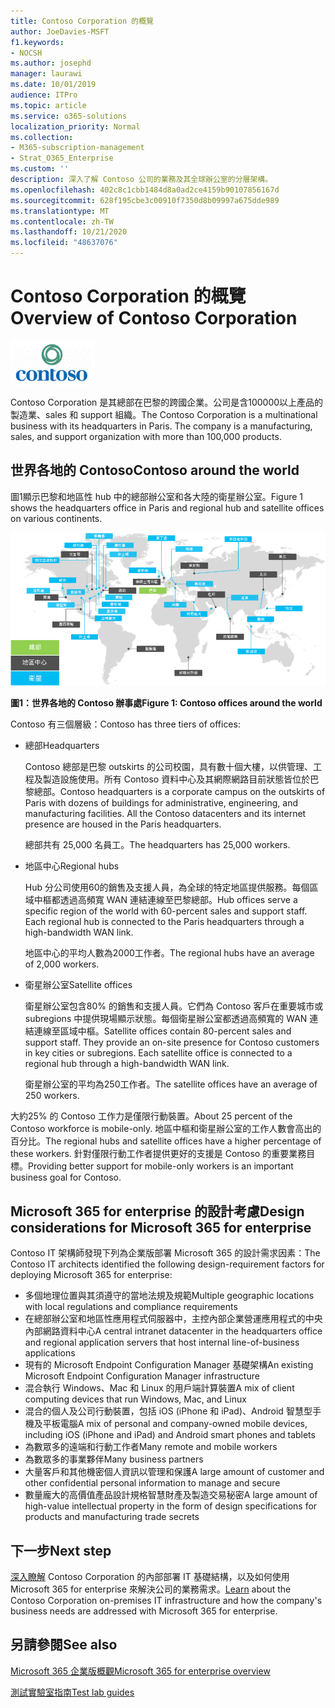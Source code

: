 ```yaml
---
title: Contoso Corporation 的概覽
author: JoeDavies-MSFT
f1.keywords:
- NOCSH
ms.author: josephd
manager: laurawi
ms.date: 10/01/2019
audience: ITPro
ms.topic: article
ms.service: o365-solutions
localization_priority: Normal
ms.collection:
- M365-subscription-management
- Strat_O365_Enterprise
ms.custom: ''
description: 深入了解 Contoso 公司的業務及其全球辦公室的分層架構。
ms.openlocfilehash: 402c8c1cbb1484d8a0ad2ce4159b90107856167d
ms.sourcegitcommit: 628f195cbe3c00910f7350d8b09997a675dde989
ms.translationtype: MT
ms.contentlocale: zh-TW
ms.lasthandoff: 10/21/2020
ms.locfileid: "48637076"
---
```

# <a name="overview-of-contoso-corporation"></a><span data-ttu-id="3c691-103">Contoso Corporation 的概覽</span><span class="sxs-lookup"><span data-stu-id="3c691-103">Overview of Contoso Corporation</span></span>

![Contoso 公司](../media/contoso-overview/contoso-icon.png)

<span data-ttu-id="3c691-p101">Contoso Corporation 是其總部在巴黎的跨國企業。公司是含100000以上產品的製造業、sales 和 support 組織。</span><span class="sxs-lookup"><span data-stu-id="3c691-p101">The Contoso Corporation is a multinational business with its headquarters in Paris. The company is a manufacturing, sales, and support organization with more than 100,000 products.</span></span>

## <a name="contoso-around-the-world"></a><span data-ttu-id="3c691-107">世界各地的 Contoso</span><span class="sxs-lookup"><span data-stu-id="3c691-107">Contoso around the world</span></span>

<span data-ttu-id="3c691-108">圖1顯示巴黎和地區性 hub 中的總部辦公室和各大陸的衛星辦公室。</span><span class="sxs-lookup"><span data-stu-id="3c691-108">Figure 1 shows the headquarters office in Paris and regional hub and satellite offices on various continents.</span></span>

![世界各地的 Contoso 辦事處](../media/contoso-overview/contoso-overview-fig1.png)

<span data-ttu-id="3c691-110">**圖1：世界各地的 Contoso 辦事處**</span><span class="sxs-lookup"><span data-stu-id="3c691-110">**Figure 1: Contoso offices around the world**</span></span>
 
<span data-ttu-id="3c691-111">Contoso 有三個層級：</span><span class="sxs-lookup"><span data-stu-id="3c691-111">Contoso has three tiers of offices:</span></span>

- <span data-ttu-id="3c691-112">總部</span><span class="sxs-lookup"><span data-stu-id="3c691-112">Headquarters</span></span>

  <span data-ttu-id="3c691-p102">Contoso 總部是巴黎 outskirts 的公司校園，具有數十個大樓，以供管理、工程及製造設施使用。所有 Contoso 資料中心及其網際網路目前狀態皆位於巴黎總部。</span><span class="sxs-lookup"><span data-stu-id="3c691-p102">Contoso headquarters is a corporate campus on the outskirts of Paris with dozens of buildings for administrative, engineering, and manufacturing facilities. All the Contoso datacenters and its internet presence are housed in the Paris headquarters.</span></span>

  <span data-ttu-id="3c691-115">總部共有 25,000 名員工。</span><span class="sxs-lookup"><span data-stu-id="3c691-115">The headquarters has 25,000 workers.</span></span>

- <span data-ttu-id="3c691-116">地區中心</span><span class="sxs-lookup"><span data-stu-id="3c691-116">Regional hubs</span></span>

  <span data-ttu-id="3c691-p103">Hub 分公司使用60的銷售及支援人員，為全球的特定地區提供服務。每個區域中樞都透過高頻寬 WAN 連結連線至巴黎總部。</span><span class="sxs-lookup"><span data-stu-id="3c691-p103">Hub offices serve a specific region of the world with 60-percent sales and support staff. Each regional hub is connected to the Paris headquarters through a high-bandwidth WAN link.</span></span>

  <span data-ttu-id="3c691-119">地區中心的平均人數為2000工作者。</span><span class="sxs-lookup"><span data-stu-id="3c691-119">The regional hubs have an average of 2,000 workers.</span></span>

- <span data-ttu-id="3c691-120">衛星辦公室</span><span class="sxs-lookup"><span data-stu-id="3c691-120">Satellite offices</span></span>

  <span data-ttu-id="3c691-p104">衛星辦公室包含80% 的銷售和支援人員。它們為 Contoso 客戶在重要城市或 subregions 中提供現場顯示狀態。每個衛星辦公室都透過高頻寬的 WAN 連結連線至區域中樞。</span><span class="sxs-lookup"><span data-stu-id="3c691-p104">Satellite offices contain 80-percent sales and support staff. They provide an on-site presence for Contoso customers in key cities or subregions. Each satellite office is connected to a regional hub through a high-bandwidth WAN link.</span></span>

  <span data-ttu-id="3c691-124">衛星辦公室的平均為250工作者。</span><span class="sxs-lookup"><span data-stu-id="3c691-124">The satellite offices have an average of 250 workers.</span></span>

<span data-ttu-id="3c691-125">大約25% 的 Contoso 工作力是僅限行動裝置。</span><span class="sxs-lookup"><span data-stu-id="3c691-125">About 25 percent of the Contoso workforce is mobile-only.</span></span> <span data-ttu-id="3c691-126">地區中樞和衛星辦公室的工作人數會高出的百分比。</span><span class="sxs-lookup"><span data-stu-id="3c691-126">The regional hubs and satellite offices have a higher percentage of these workers.</span></span> <span data-ttu-id="3c691-127">針對僅限行動工作者提供更好的支援是 Contoso 的重要業務目標。</span><span class="sxs-lookup"><span data-stu-id="3c691-127">Providing better support for mobile-only workers is an important business goal for Contoso.</span></span>

## <a name="design-considerations-for-microsoft-365-for-enterprise"></a><span data-ttu-id="3c691-128">Microsoft 365 for enterprise 的設計考慮</span><span class="sxs-lookup"><span data-stu-id="3c691-128">Design considerations for Microsoft 365 for enterprise</span></span>

<span data-ttu-id="3c691-129">Contoso IT 架構師發現下列為企業版部署 Microsoft 365 的設計需求因素：</span><span class="sxs-lookup"><span data-stu-id="3c691-129">The Contoso IT architects identified the following design-requirement factors for deploying Microsoft 365 for enterprise:</span></span>

- <span data-ttu-id="3c691-130">多個地理位置與其須遵守的當地法規及規範</span><span class="sxs-lookup"><span data-stu-id="3c691-130">Multiple geographic locations with local regulations and compliance requirements</span></span>
- <span data-ttu-id="3c691-131">在總部辦公室和地區性應用程式伺服器中，主控內部企業營運應用程式的中央內部網路資料中心</span><span class="sxs-lookup"><span data-stu-id="3c691-131">A central intranet datacenter in the headquarters office and regional application servers that host internal line-of-business applications</span></span>
- <span data-ttu-id="3c691-132">現有的 Microsoft Endpoint Configuration Manager 基礎架構</span><span class="sxs-lookup"><span data-stu-id="3c691-132">An existing Microsoft Endpoint Configuration Manager infrastructure</span></span>
- <span data-ttu-id="3c691-133">混合執行 Windows、Mac 和 Linux 的用戶端計算裝置</span><span class="sxs-lookup"><span data-stu-id="3c691-133">A mix of client computing devices that run Windows, Mac, and Linux</span></span>
- <span data-ttu-id="3c691-134">混合的個人及公司行動裝置，包括 iOS (iPhone 和 iPad)、Android 智慧型手機及平板電腦</span><span class="sxs-lookup"><span data-stu-id="3c691-134">A mix of personal and company-owned mobile devices, including iOS (iPhone and iPad) and Android smart phones and tablets</span></span>
- <span data-ttu-id="3c691-135">為數眾多的遠端和行動工作者</span><span class="sxs-lookup"><span data-stu-id="3c691-135">Many remote and mobile workers</span></span>
- <span data-ttu-id="3c691-136">為數眾多的事業夥伴</span><span class="sxs-lookup"><span data-stu-id="3c691-136">Many business partners</span></span>
- <span data-ttu-id="3c691-137">大量客戶和其他機密個人資訊以管理和保護</span><span class="sxs-lookup"><span data-stu-id="3c691-137">A large amount of customer and other confidential personal information to manage and secure</span></span>
- <span data-ttu-id="3c691-138">數量龐大的高價值產品設計規格智慧財產及製造交易秘密</span><span class="sxs-lookup"><span data-stu-id="3c691-138">A large amount of high-value intellectual property in the form of design specifications for products and manufacturing trade secrets</span></span>

## <a name="next-step"></a><span data-ttu-id="3c691-139">下一步</span><span class="sxs-lookup"><span data-stu-id="3c691-139">Next step</span></span>

<span data-ttu-id="3c691-140">[深入瞭解](contoso-infra-needs.md) Contoso Corporation 的內部部署 IT 基礎結構，以及如何使用 Microsoft 365 for enterprise 來解決公司的業務需求。</span><span class="sxs-lookup"><span data-stu-id="3c691-140">[Learn](contoso-infra-needs.md) about the Contoso Corporation on-premises IT infrastructure and how the company's business needs are addressed with Microsoft 365 for enterprise.</span></span>

## <a name="see-also"></a><span data-ttu-id="3c691-141">另請參閱</span><span class="sxs-lookup"><span data-stu-id="3c691-141">See also</span></span>

[<span data-ttu-id="3c691-142">Microsoft 365 企業版概觀</span><span class="sxs-lookup"><span data-stu-id="3c691-142">Microsoft 365 for enterprise overview</span></span>](microsoft-365-overview.md)

[<span data-ttu-id="3c691-143">測試實驗室指南</span><span class="sxs-lookup"><span data-stu-id="3c691-143">Test lab guides</span></span>](m365-enterprise-test-lab-guides.md)
